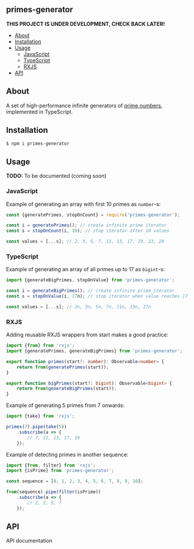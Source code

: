 primes-generator
----------------

**THIS PROJECT IS UNDER DEVELOPMENT, CHECK BACK LATER!**

* [About](#about)
* [Installation](#installation)
* [Usage](#usage)
    * [JavaScript](#javascript)
    * [TypeScript](#typescript)
    * [RXJS](#rxjs)
* [API](#api)

## About

A set of high-performance infinite generators of [prime numbers], implemented in TypeScript.

## Installation

```
$ npm i primes-generator
```

## Usage

**TODO:** To be documented (coming soon)

### JavaScript

Example of generating an array with first 10 primes as `number`-s:

```js
const {generatePrimes, stopOnCount} = require('primes-generator');

const i = generatePrimes(); // create infinite prime iterator 
const s = stopOnCount(i, 10); // stop iterator after 10 values

const values = [...s]; // 2, 3, 5, 7, 11, 13, 17, 19, 23, 29
```

### TypeScript

Example of generating an array of all primes up to 17 as `bigint`-s:

```js
import {generateBigPrimes, stopOnValue} from 'primes-generator';

const i = generateBigPrimes(); // create infinite prime iterator
const s = stopOnValue(i, 17n); // stop iterator when value reaches 17

const values = [...s]; // 2n, 3n, 5n, 7n, 11n, 13n, 17n
```

### RXJS

Adding reusable RXJS wrappers from start makes a good practice:

```ts
import {from} from 'rxjs';
import {generatePrimes, generateBigPrimes} from 'primes-generator';

export function primes(start?: number): Observable<number> {
    return from(generatePrimes(start));
}

export function bigPrimes(start?: bigint): Observable<bigint> {
    return from(generateBigPrimes(start));
}
```

Example of generating 5 primes from 7 onwards:

```ts
import {take} from 'rxjs';

primes(7).pipe(take(5))
    .subscribe(a => {
        // 7, 11, 13, 17, 19
    });
```

Example of detecting primes in another sequence:

```ts
import {from, filter} from 'rxjs';
import {isPrime} from 'primes-generator';

const sequence = [0, 1, 2, 3, 4, 5, 6, 7, 8, 9, 10];

from(sequence).pipe(filter(isPrime))
    .subscribe(a => {
        // 2, 3, 5, 7
    });
```

## API

API documentation

[prime numbers]:https://en.wikipedia.org/wiki/Prime_number
